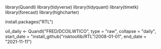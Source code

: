 library(Quandl)
library(tidyverse)
library(tidyquant)
library(timetk)
library(forecast)
library(highcharter)

install.packages("RTL")

oil_daily <- Quandl("FRED/DCOILWTICO", 
                    type = "raw", 
                    collapse = "daily",  
                    start_date = "install_github("risktoollib/RTL")2008-01-01", 
                    end_date = "2021-11-11")
                    